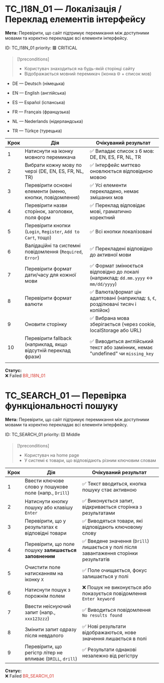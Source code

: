 # TC_I18N_01 — Локалізація / Переклад елементів інтерфейсу

**Мета:** Перевірити, що сайт підтримує перемикання між доступними мовами та коректно перекладає всі елементи інтерфейсу.

ID: TC_I18N_01
priority: 🟥 CRITICAL

> [!preconditions]
>- Користувач знаходиться на будь-якій сторінці сайту
>- Відображається мовний перемикач (іконка 🌐 + список мов)


- DE — Deutsch (німецька)
    
- EN — English (англійська)
    
- ES — Español (іспанська)
    
- FR — Français (французька)
    
- NL — Nederlands (нідерландська)
    
- TR — Türkçe (турецька)

| Крок | Дія                                                            | Очікуваний результат                                                              |
| ---- | -------------------------------------------------------------- | --------------------------------------------------------------------------------- |
| 1    | Натиснути на іконку мовного перемикача                         | ✅ Випадає список з 6 мов: DE, EN, ES, FR, NL, TR                                  |
| 2    | Вибрати кожну мову по черзі (DE, EN, ES, FR, NL, TR)           | ✅ Інтерфейс миттєво оновлюється відповідною мовою                                 |
| 3    | Перевірити основні елементи (меню, кнопки, повідомлення)       | ✅ Усі елементи перекладено, немає змішаних мов                                    |
| 4    | Перевірити назви сторінок, заголовки, поля форм                | ✅ Переклад відповідає мові, граматично коректний                                  |
| 5    | Перевірити кнопки (`Login`, `Register`, `Add to Cart`, тощо)   | ✅ Всі кнопки локалізовані                                                         |
| 6    | Валідаційні та системні повідомлення (`Required`, `Error`)     | ✅ Перекладені відповідно до активної мови                                         |
| 7    | Перевірити формат дати/часу для кожної мови                    | ✅ Формат змінюється відповідно до локалі (наприклад: `dd.mm.yyyy` ↔ `mm/dd/yyyy`) |
| 8    | Перевірити формат валюти                                       | ✅ Валюта/формат цін адаптовані (наприклад: `$`, `€`, розділювачі тисяч і копійок) |
| 9    | Оновити сторінку                                               | ✅ Вибрана мова зберігається (через cookie, localStorage або URL)                  |
| 10   | Перевірити fallback (наприклад, якщо відсутній переклад фрази) | ✅ Виводиться англійський текст або замінник, немає "undefined" чи `missing_key`   |
|      |                                                                |                                                                                   |
**Статус:**  
❌ Failed <font color="#d83931">BR_I18N_01</font> 



# TC_SEARCH_01 — Перевірка функціональності пошуку

**Мета:** Перевірити, що сайт підтримує перемикання між доступними мовами та коректно перекладає всі елементи інтерфейсу.

ID: TC_SEARCH_01
priority: 🟨 Middle

> [!preconditions]
>- Користувач на home page
>- У системі є товари, що відповідають різним ключовим словам

|Крок|Дія|Очікуваний результат|
|---|---|---|
|1|Ввести ключове слово у пошукове поле (напр., `Drill`)|✅ Текст вводиться, кнопка пошуку стає активною|
|2|Натиснути кнопку пошуку або клавішу `Enter`|✅ Виконується запит, відкривається сторінка з результатами|
|3|Перевірити, що у результатах є відповідні товари|✅ Виводяться товари, які відповідають ключовому слову|
|4|Перевірити, що поле пошуку **залишається заповненим**|✅ Введене значення (`Drill`) лишається у полі після завантаження сторінки результатів|
|5|Очистити поле натисканням на іконку `X`|✅ Поле очищається, фокус залишається у полі|
|6|Натиснути пошук з порожнім полем|❌ Пошук не виконується або показується повідомлення `Enter keyword`|
|7|Ввести неіснуючий запит (напр., `xxx123zzz`)|✅ Виводиться повідомлення `No results found`|
|8|Змінити запит одразу після невдалого|✅ Нові результати відображаються, нове значення лишається в полі|
|9|Перевірити, що регістр літер не впливає (`DRILL`, `drill`)|✅ Результати однакові незалежно від регістру|
**Статус:**  
❌ Failed <font color="#d83931">BR_SEARCH_01</font> 